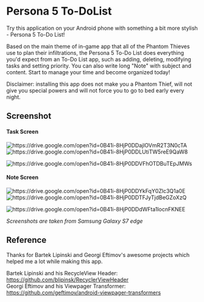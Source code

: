 Persona 5 To-DoList
===
Try this application on your Android phone with something a bit more stylish - Persona 5 To-Do List!

Based on the main theme of in-game app that all of the Phantom Thieves use to plan their infiltrations, the Persona 5 To-Do List does everything you'd expect from an To-Do List app, such as adding, deleting, modifying tasks and setting priority. You can also write long "Note" with subject and content. Start to manage your time and become organized today!

Disclaimer: installing this app does not make you a Phantom Thief, will not give you special powers and will not force you to go to bed early every night.

Screenshot  
--
#### Task Screen       
![https://drive.google.com/open?id=0B41i-8HjP0DDajlOVmR2T3N0cTA ](https://user-images.githubusercontent.com/28665314/31062171-4073215c-a6ee-11e7-8586-1fa02421f7ed.jpg "No task screen") ![https://drive.google.com/open?id=0B41i-8HjP0DDLUtiTW5reE9QaW8 ](https://user-images.githubusercontent.com/28665314/31062169-4070c2f4-a6ee-11e7-91e7-dfcf6d5e00d8.jpg "Screen with tasks")

![https://drive.google.com/open?id=0B41i-8HjP0DDVFhOTDBuTEpJMWs ](https://user-images.githubusercontent.com/28665314/31062167-406db262-a6ee-11e7-8593-6084c5de69b1.jpg "Task editing screen")

#### Note Screen 
![https://drive.google.com/open?id=0B41i-8HjP0DDYkFqY0Zlc3Q1a0E ](https://user-images.githubusercontent.com/28665314/31062168-406e0320-a6ee-11e7-994c-838e36530aa0.jpg "No note screen") ![https://drive.google.com/open?id=0B41i-8HjP0DDTFJyTjdBeGZoXzQ ](https://user-images.githubusercontent.com/28665314/31062166-406d8404-a6ee-11e7-936f-845f155e159b.jpg "Screen with notes")

![https://drive.google.com/open?id=0B41i-8HjP0DDdWFta1locnFKNEE ](https://user-images.githubusercontent.com/28665314/31062170-40727112-a6ee-11e7-8ce7-fbc613acd2c5.jpg "Note editing screen")

*Screenshots are taken from Samsung Galaxy S7 edge*

Reference
--
Thanks for Bartek Lipinski and Georgi Eftimov's awesome projects which helped me a lot while making this app.  

Bartek Lipinski and his RecycleView Header: https://github.com/blipinsk/RecyclerViewHeader  
Georgi Eftimov and his Viewpager Transformer: https://github.com/geftimov/android-viewpager-transformers
